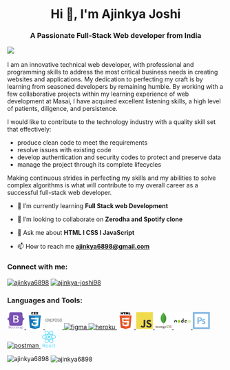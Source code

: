 <h1 align="center">Hi 👋, I'm Ajinkya Joshi</h1>
<h3 align="center">A Passionate Full-Stack Web developer from India</h3>

<img src="https://camo.githubusercontent.com/90f8417358215dce1e594d4cce1087b884d0a82f0705aa7e3de2cc36ae8e17d6/68747470733a2f2f73656f746163746963612e636f6d2f77702d636f6e74656e742f75706c6f6164732f323032302f30332f6578706572742d646576656c6f706572732e676966">

<p>I am an innovative technical web developer, with professional and programming skills to address the most critical business needs in creating websites and applications. My dedication to perfecting my craft is by learning from seasoned developers by remaining humble. By working with a few collaborative projects within my learning experience of web development at Masai, I have acquired excellent listening skills, a high level of patients, diligence, and persistence. 

I would like to contribute to the technology industry with a quality skill set that effectively:
- produce clean code to meet the requirements
- resolve issues with existing code
- develop authentication and security codes to protect and preserve data
- manage the project through its complete lifecycles

Making continuous strides in perfecting my skills and my abilities to solve complex algorithms is what will contribute to my overall career as a successful full-stack web developer.</p>

- 🌱 I’m currently learning **Full Stack web Development**

- 👯 I’m looking to collaborate on **Zerodha and Spotify clone**

- 💬 Ask me about **HTML l CSS l JavaScript**

- 📫 How to reach me **ajinkya6898@gmail.com**

<h3 align="left">Connect with me:</h3>
<p align="left">
<a href="https://codepen.io/ajinkya6898" target="blank"><img align="center" src="https://raw.githubusercontent.com/rahuldkjain/github-profile-readme-generator/master/src/images/icons/Social/codepen.svg" alt="ajinkya6898" height="30" width="40" /></a>
<a href="https://linkedin.com/in/ajinkya-joshi98" target="blank"><img align="center" src="https://raw.githubusercontent.com/rahuldkjain/github-profile-readme-generator/master/src/images/icons/Social/linked-in-alt.svg" alt="ajinkya-joshi98" height="30" width="40" /></a>
</p>

<h3 align="left">Languages and Tools:</h3>
<p align="left"> <a href="https://getbootstrap.com" target="_blank" rel="noreferrer"> <img src="https://raw.githubusercontent.com/devicons/devicon/master/icons/bootstrap/bootstrap-plain-wordmark.svg" alt="bootstrap" width="40" height="40"/> </a> <a href="https://www.w3schools.com/css/" target="_blank" rel="noreferrer"> <img src="https://raw.githubusercontent.com/devicons/devicon/master/icons/css3/css3-original-wordmark.svg" alt="css3" width="40" height="40"/> </a> <a href="https://expressjs.com" target="_blank" rel="noreferrer"> <img src="https://raw.githubusercontent.com/devicons/devicon/master/icons/express/express-original-wordmark.svg" alt="express" width="40" height="40"/> </a> <a href="https://www.figma.com/" target="_blank" rel="noreferrer"> <img src="https://www.vectorlogo.zone/logos/figma/figma-icon.svg" alt="figma" width="40" height="40"/> </a> <a href="https://heroku.com" target="_blank" rel="noreferrer"> <img src="https://www.vectorlogo.zone/logos/heroku/heroku-icon.svg" alt="heroku" width="40" height="40"/> </a> <a href="https://www.w3.org/html/" target="_blank" rel="noreferrer"> <img src="https://raw.githubusercontent.com/devicons/devicon/master/icons/html5/html5-original-wordmark.svg" alt="html5" width="40" height="40"/> </a> <a href="https://developer.mozilla.org/en-US/docs/Web/JavaScript" target="_blank" rel="noreferrer"> <img src="https://raw.githubusercontent.com/devicons/devicon/master/icons/javascript/javascript-original.svg" alt="javascript" width="40" height="40"/> </a> <a href="https://www.mongodb.com/" target="_blank" rel="noreferrer"> <img src="https://raw.githubusercontent.com/devicons/devicon/master/icons/mongodb/mongodb-original-wordmark.svg" alt="mongodb" width="40" height="40"/> </a> <a href="https://nodejs.org" target="_blank" rel="noreferrer"> <img src="https://raw.githubusercontent.com/devicons/devicon/master/icons/nodejs/nodejs-original-wordmark.svg" alt="nodejs" width="40" height="40"/> </a> <a href="https://www.photoshop.com/en" target="_blank" rel="noreferrer"> <img src="https://raw.githubusercontent.com/devicons/devicon/master/icons/photoshop/photoshop-line.svg" alt="photoshop" width="40" height="40"/> </a> <a href="https://postman.com" target="_blank" rel="noreferrer"> <img src="https://www.vectorlogo.zone/logos/getpostman/getpostman-icon.svg" alt="postman" width="40" height="40"/> </a> <a href="https://reactjs.org/" target="_blank" rel="noreferrer"> <img src="https://raw.githubusercontent.com/devicons/devicon/master/icons/react/react-original-wordmark.svg" alt="react" width="40" height="40"/> </a> </p>

<p><img align="left" src="https://github-readme-stats.vercel.app/api/top-langs?username=ajinkya6898&show_icons=true&locale=en&layout=compact" alt="ajinkya6898" /></p>

<p>&nbsp;<img align="center" src="https://github-readme-stats.vercel.app/api?username=ajinkya6898&show_icons=true&locale=en" alt="ajinkya6898" /></p>
